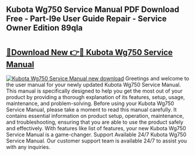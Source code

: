 ## Kubota Wg750 Service Manual PDF Download Free - Part-I9e User Guide Repair - Service Owner Edition 89qla

# <h2><a href="http://bc95932.oget.top/?id=Kubota+Wg750+Service+Manual">🔗Download New 👉🔴 Kubota Wg750 Service Manual</a></h2>

[![Kubota Wg750 Service Manual new download](https://i.imgur.com/5g1atiW.png)](http://bc95932.oget.top/?id=Kubota+Wg750+Service+Manual)
Greetings and welcome to the user manual for your newly updated Kubota Wg750 Service Manual. This manual is specifically designed to help you get the most out of your product by providing a thorough explanation of its features, setup, usage, maintenance, and problem-solving. Before using your Kubota Wg750 Service Manual, please take a moment to read this manual carefully. It contains essential information on product setup, operation, maintenance, and troubleshooting, ensuring that you are able to use the product safely and effectively. With features like list of features, your new Kubota Wg750 Service Manual is a game-changer. Support Available 24/7 Kubota Wg750 Service Manual. Our customer support team is available 24/7 to assist you with any inquiries.
